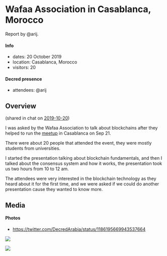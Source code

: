 # Wafaa Association in Casablanca, Morocco

Report by @arij.

#### Info

- dates: 20 October 2019
- location: Casablanca, Morocco
- visitors: 20

#### Decred presence

- attendees: @arij

## Overview

(shared in chat on [2019-10-20](https://matrix.to/#/!aNPTuiryMFmdMQWUzb:decred.org/$157159415718215tdXiN:decred.org))

I was asked by the Wafaa Association to talk about blockchains after they helped to run the [meetup](20190921-decred-meetup-casablanca-morocco.md) in Casablanca on Sep 21.

There were about 20 people that attended the event, they were mostly students from universities.

I started the presentation talking about blockchain fundamentals, and then I talked about the consensus system and how it works, the presentation took us two hours from 10 to 12 am.

The attendees were very interested in the blockchain technology as they heard about it for the first time, and we were asked if we could do another presentation cause they wanted to know more.

## Media

#### Photos

- https://twitter.com/DecredArabia/status/1186195669943537664

![](https://pbs.twimg.com/media/EHY2bIgXYAAK-JO.jpg)

![](https://pbs.twimg.com/media/EHY2bIbW4AUR74_.jpg)
